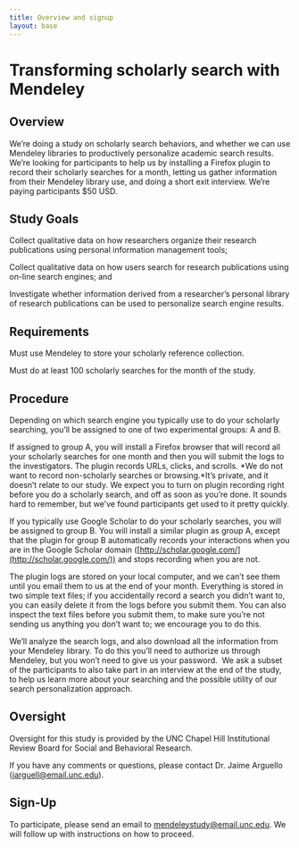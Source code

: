 ```yaml
---
title: Overview and signup
layout: base
---
```


# Transforming scholarly search with Mendeley

## Overview

We’re doing a study on scholarly search behaviors, and whether we
can use Mendeley libraries to productively personalize academic
search results. We’re looking for participants to help us by
installing a Firefox plugin to record their scholarly searches for
a month, letting us gather information from their Mendeley library
use, and doing a short exit interview. We’re paying participants
$50 USD.

## Study Goals

Collect qualitative data on how researchers organize their research
publications using personal information management tools;

Collect qualitative data on how users search for research
publications using on-line search engines; and 

Investigate whether information derived from a researcher’s
personal library of research publications can be used to
personalize search engine results.

## Requirements

Must use Mendeley to store your scholarly reference collection.

Must do at least 100 scholarly searches for the month of the
study.

## Procedure

Depending on which search engine you typically use to do your
scholarly searching, you’ll be assigned to one of two experimental
groups: A and B.

If assigned to group A, you will install a Firefox browser that
will record all your scholarly searches for one month and then you
will submit the logs to the investigators. The plugin records URLs,
clicks, and scrolls.
*We do not want to record non-scholarly searches or browsing.*It’s
private, and it doesn’t relate to our study. We expect you to turn
on plugin recording right before you do a scholarly search, and off
as soon as you’re done. It sounds hard to remember, but we’ve found
participants get used to it pretty quickly.

If you typically use Google Scholar to do your scholarly searches,
you will be assigned to group B. You will install a similar plugin
as group A, except that the plugin for group B automatically
records your interactions when you are in the Google Scholar domain
([http://scholar.google.com/](http://scholar.google.com/)) and
stops recording when you are not.

The plugin logs are stored on your local computer, and we can’t see
them until you email them to us at the end of your month.
Everything is stored in two simple text files; if you accidentally
record a search you didn’t want to, you can easily delete it from
the logs before you submit them. You can also inspect the text
files before you submit them, to make sure you’re not sending us
anything you don’t want to; we encourage you to do this.

We’ll analyze the search logs, and also download all the
information from your Mendeley library. To do this you’ll need to
authorize us through Mendeley, but you won’t need to give us your
password.  We ask a subset of the participants to also take part in
an interview at the end of the study, to help us learn more about
your searching and the possible utility of our search
personalization approach.  

## Oversight

Oversight for this study is provided by the UNC Chapel Hill
Institutional Review Board for Social and Behavioral Research.

If you have any comments or questions, please contact Dr. Jaime
Arguello
([jarguell@email.unc.edu](mailto:jarguell@email.unc.edu)).

## Sign-Up

To participate, please send an email to
[mendeleystudy@email.unc.edu](mailto:mendeley-study@email.unc.edu). We
will follow up with instructions on how to proceed.



